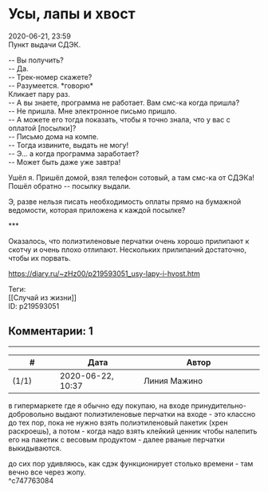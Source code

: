 Усы, лапы и хвост
=================

  
2020-06-21, 23:59  
 Пункт выдачи СДЭК.   
   
 -- Вы получить?   
 -- Да.   
 -- Трек-номер скажете?   
 -- Разумеется. \*говорю\*   
 Кликает пару раз.   
 -- А вы знаете, программа не работает. Вам смс-ка когда пришла?   
 -- Не пришла. Мне электронное письмо пришло.   
 -- А можете его тогда показать, чтобы я точно знала, что у вас с оплатой [посылки]?   
 -- Письмо дома на компе.   
 -- Тогда извините, выдать не могу!   
 -- Э... а когда программа заработает?   
 -- Может быть даже уже завтра!   
   
 Ушёл я. Пришёл домой, взял телефон сотовый, а там смс-ка от СДЭКа! Пошёл обратно -- посылку выдали.   
   
 Э, разве нельзя писать необходимость оплаты прямо на бумажной ведомости, которая приложена к каждой посылке?   
   
 \*\*\*   
   
 Оказалось, что полиэтиленовые перчатки очень хорошо прилипают к скотчу и очень плохо отлипают. Нескольких прилипаний достаточно, чтобы их порвать.   
  
<https://diary.ru/~zHz00/p219593051_usy-lapy-i-hvost.htm>  
  
Теги:  
[[Случай из жизни]]  
ID: p219593051  


Комментарии: 1
--------------

  


---



|         #         |              Дата              |                     Автор                     |           ID           |
| --- | --- | --- | --- |
| (1/1) | 2020-06-22, 10:37 | Линия Мажино | c747763084 |

  
 в гипермаркете где я обычно еду покупаю, на входе принудительно-добровольно выдают полиэтиленовые перчатки на входе - это классно до тех пор, пока не нужно взять полиэтиленовый пакетик (хрен раскроешь), а потом - когда надо взять клейкий ценник чтобы налепить его на пакетик с весовым продуктом - далее рваные перчатки выкидываются.   
   
 до сих пор удивляюсь, как сдэк функционирует столько времени - там вечно все через жопу.   
 ^c747763084